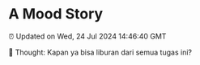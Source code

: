 # A Mood Story

⏰ Updated on Wed, 24 Jul 2024 14:46:40 GMT

💭 Thought: Kapan ya bisa liburan dari semua tugas ini?

